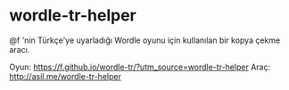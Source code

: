 # wordle-tr-helper

@f 'nin Türkçe'ye uyarladığı Wordle oyunu için kullanılan bir kopya çekme aracı. 

Oyun: https://f.github.io/wordle-tr/?utm_source=wordle-tr-helper
Araç: http://asil.me/wordle-tr-helper
